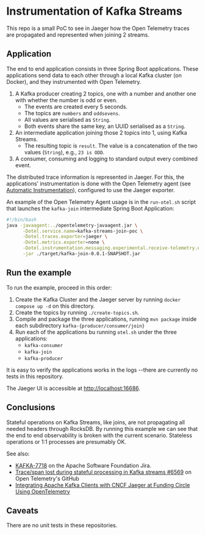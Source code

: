 # Instrumentation of Kafka Streams
This repo is a small PoC to see in Jaeger how the Open Telemetry traces are propagated and represented when joining 2 streams.

## Application
The end to end application consists in three Spring Boot applications. These applications send data to each other through a local Kafka cluster (on Docker), and they  instrumented with Open Telemetry.
1. A Kafka producer creating 2 topics, one with a number and another one with whether the number is odd or even. 
    - The events are created every 5 seconds.
    - The topics are `numbers` and `oddsevens`.
    - All values are serialised as `String`.
    - Both events share the same key, an UUID serialised as a `String`.
2. An intermediate application joining those 2 topics into 1, using Kafka Streams.
    - The resulting topic is `result`. The value is a concatenation of the two values (`String`), e.g., `23 is ODD`.
3. A consumer, consuming and logging to standard output every combined event.

The distributed trace information is represented in Jaeger. For this, the applications' instrumentation is done with the Open Telemetry agent (see [Automatic Instrumentation](https://opentelemetry.io/docs/instrumentation/java/automatic/)), configured to use the Jaeger exporter. 

An example of the Open Telemetry Agent usage is in the `run-otel.sh` script that launches the `kafka-join` intermediate Spring Boot Application:
```bash
#!/bin/bash
java -javaagent:../opentelemetry-javaagent.jar \
      -Dotel.service.name=kafka-streams-join-poc \
      -Dotel.traces.exporter=jaeger \
      -Dotel.metrics.exporter=none \
      -Dotel.instrumentation.messaging.experimental.receive-telemetry.enabled=true \
      -jar ./target/kafka-join-0.0.1-SNAPSHOT.jar
```

## Run the example
To run the example, proceed in this order:
1. Create the Kafka Cluster and the Jaeger server by running `docker compose up -d` on this directory.
2. Create the topics by running `./create-topics.sh`.
3. Compile and package the three applications, running `mvn package` inside each subdirectory `kafka-{producer/consumer/join}`
4. Run each of the applications bu running `otel.sh` under the three applications: 
   - `kafka-consumer`
   - `kafka-join`
   - `kafka-producer`

It is easy to verify the applications works in the logs --there are currently no tests in this repository. 

The Jaeger UI is accessible at [http://localhost:16686](http://localhost:16686).

## Conclusions
Stateful operations on Kafka Streams, like joins, are not propagating all needed headers through RocksDB. By running this example we can see that the end to end observability is broken with the current scenario. Stateless operations or 1:1 processes are presumably OK.

See also: 
- [KAFKA-7718](https://issues.apache.org/jira/browse/KAFKA-7718) on the Apache Software Foundation Jira.
- [Trace/span lost during stateful processing in Kafka streams #6569](https://github.com/open-telemetry/opentelemetry-java-instrumentation/issues/6569) on Open Telemetry's GitHub
- [Integrating Apache Kafka Clients with CNCF Jaeger at Funding Circle Using OpenTelemetry](https://www.confluent.io/blog/integrate-kafka-and-jaeger-for-distributed-tracing-and-monitoring/)

## Caveats
There are no unit tests in these repositories.